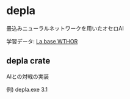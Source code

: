 # depla

畳込みニューラルネットワークを用いたオセロAI

学習データ: [La base WTHOR][WTHOR]


## depla crate

AIとの対戦の実装

例) depla.exe 3.1


[WTHOR]:https://www.ffothello.org/informatique/la-base-wthor
